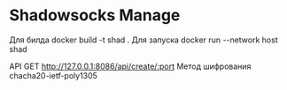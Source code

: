 # Shadowsocks Manage
 

Для билда
docker build -t shad .
Для запуска 
docker run --network host shad

API
GET http://127.0.0.1:8086/api/create/:port 
Метод шифрования chacha20-ietf-poly1305